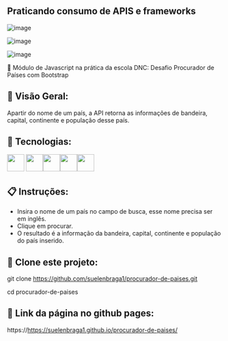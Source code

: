 ## Praticando consumo de APIS e frameworks

![image](https://github.com/suelenbraga1/procurador-de-paises/assets/140122120/c1df38ce-27e2-4311-b04f-7f26050d4edf)

![image](https://github.com/suelenbraga1/procurador-de-paises/assets/140122120/54ffdefc-a08a-47d8-98c1-04e1921c300c)

![image](https://github.com/suelenbraga1/procurador-de-paises/assets/140122120/af73f946-154a-4500-8fd5-be9b051ff34b)


📄 Módulo de Javascript na prática da escola DNC: Desafio Procurador de Países com Bootstrap

## 🏁 Visão Geral:

Apartir do nome de um país, a API retorna as informações de bandeira, capital, continente e população desse país.

## 🚀 Tecnologias:

<img src="https://cdn.jsdelivr.net/gh/devicons/devicon@latest/icons/html5/html5-plain.svg" width="40" height="40"/> <img src="https://cdn.jsdelivr.net/gh/devicons/devicon@latest/icons/css3/css3-plain.svg" width="40" height="40"/><img src="https://cdn.jsdelivr.net/gh/devicons/devicon@latest/icons/javascript/javascript-original.svg" width="40" height="40"/><img src="https://cdn.jsdelivr.net/gh/devicons/devicon@latest/icons/figma/figma-original.svg" width="40" height="40"/><img src="https://cdn.jsdelivr.net/gh/devicons/devicon@latest/icons/bootstrap/bootstrap-plain-wordmark.svg" width="40" height="40"/>

## 📋 Instruções:

- Insira o nome de um país no campo de busca, esse nome precisa ser em inglês.
- Clique em procurar.
- O resultado é a informação da bandeira, capital, continente e população do país inserido.

## 👯 Clone este projeto:
 
git clone https://github.com/suelenbraga1/procurador-de-paises.git

cd procurador-de-paises


## 👾 Link da página no github pages:

https://https://suelenbraga1.github.io/procurador-de-paises/


